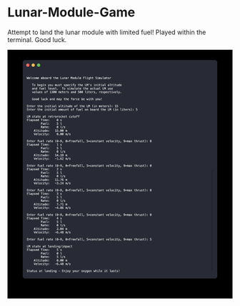 # Lunar-Module-Game
Attempt to land the lunar module with limited fuel! Played within the terminal. Good luck.

![alt text](./example_image.jpg)
